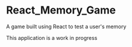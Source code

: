 # React_Memory_Game

A game built using React to test a user's memory

This application is a work in progress

